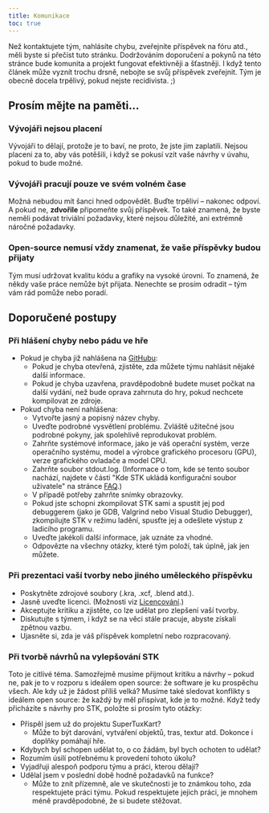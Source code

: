 ```yaml
---
title: Komunikace
toc: true
---
```

Než kontaktujete tým, nahlásíte chybu, zveřejníte příspěvek na fóru atd., měli byste si přečíst tuto stránku. Dodržováním doporučení a pokynů na této stránce bude komunita a projekt fungovat efektivněji a šťastněji. I když tento článek může vyznít trochu drsně, nebojte se svůj příspěvek zveřejnit. Tým je obecně docela trpělivý, pokud nejste recidivista. ;)

## Prosím mějte na paměti... 

### Vývojáři nejsou placení

Vývojáři to dělají, protože je to baví, ne proto, že jste jim zaplatili. Nejsou placeni za to, aby vás potěšili, i když se pokusí vzít vaše návrhy v úvahu, pokud to bude možné.

### Vývojáři pracují pouze ve svém volném čase
Možná nebudou mít šanci hned odpovědět. Buďte trpěliví – nakonec odpoví. A pokud ne, **zdvořile** připomeňte svůj příspěvek. To také znamená, že byste neměli podávat triviální požadavky, které nejsou důležité, ani extrémně náročné požadavky.

### Open-source nemusí vždy znamenat, že vaše příspěvky budou přijaty
Tým musí udržovat kvalitu kódu a grafiky na vysoké úrovni. To znamená, že někdy vaše práce nemůže být přijata. Nenechte se prosím odradit – tým vám rád pomůže nebo poradí.

## Doporučené postupy

### Při hlášení chyby nebo pádu ve hře

* Pokud je chyba již nahlášena na [GitHubu](https://github.com/supertuxkart/stk-code/issues?q=is%3Aissue):
  * Pokud je chyba otevřená, zjistěte, zda můžete týmu nahlásit nějaké další informace.
  * Pokud je chyba uzavřena, pravděpodobně budete muset počkat na další vydání, než bude oprava zahrnuta do hry, pokud nechcete kompilovat ze zdroje.
* Pokud chyba není nahlášena:
  * Vytvořte jasný a popisný název chyby.
  * Uveďte podrobné vysvětlení problému. Zvláště užitečné jsou podrobné pokyny, jak spolehlivě reprodukovat problém.
  * Zahrňte systémové informace, jako je váš operační systém, verze operačního systému, model a výrobce grafického procesoru (GPU), verze grafického ovladače a model CPU.
  * Zahrňte soubor stdout.log. (Informace o tom, kde se tento soubor nachází, najdete v části "Kde STK ukládá konfigurační soubor uživatele" na stránce [FAQ](FAQ).)
  * V případě potřeby zahrňte snímky obrazovky.
  * Pokud jste schopni zkompilovat STK sami a spustit jej pod debuggerem (jako je GDB, Valgrind nebo Visual Studio Debugger), zkompilujte STK v režimu ladění, spusťte jej a odešlete výstup z ladicího programu.
  * Uveďte jakékoli další informace, jak uznáte za vhodné.
  * Odpovězte na všechny otázky, které tým položí, tak úplně, jak jen můžete.

### Při prezentaci vaší tvorby nebo jiného uměleckého příspěvku

* Poskytněte zdrojové soubory (.kra, .xcf, .blend atd.).
* Jasně uveďte licenci. (Možnosti viz [Licencování](Licensing).)
* Akceptujte kritiku a zjistěte, co lze udělat pro zlepšení vaší tvorby.
* Diskutujte s týmem, i když se na věci stále pracuje, abyste získali zpětnou vazbu.
* Ujasněte si, zda je váš příspěvek kompletní nebo rozpracovaný.

### Při tvorbě návrhů na vylepšování STK

Toto je citlivé téma. Samozřejmě musíme přijmout kritiku a návrhy – pokud ne, pak je to v rozporu s ideálem open source: že software je ku prospěchu všech. Ale kdy už je žádost příliš velká? Musíme také sledovat konflikty s ideálem open source: že každý by měl přispívat, kde je to možné. Když tedy přicházíte s návrhy pro STK, položte si prosím tyto otázky:

* Přispěl jsem už do projektu SuperTuxKart?
  * Může to být darování, vytváření objektů, tras, textur atd. Dokonce i doplňky pomáhají hře.
* Kdybych byl schopen udělat to, o co žádám, byl bych ochoten to udělat?
* Rozumím úsilí potřebnému k provedení tohoto úkolu?
* Vyjadřuji alespoň podporu týmu a práci, kterou dělají?
* Udělal jsem v poslední době hodně požadavků na funkce?
  * Může to znít přízemně, ale ve skutečnosti je to známkou toho, zda respektujete práci týmu. Pokud respektujete jejich práci, je mnohem méně pravděpodobné, že si budete stěžovat.
